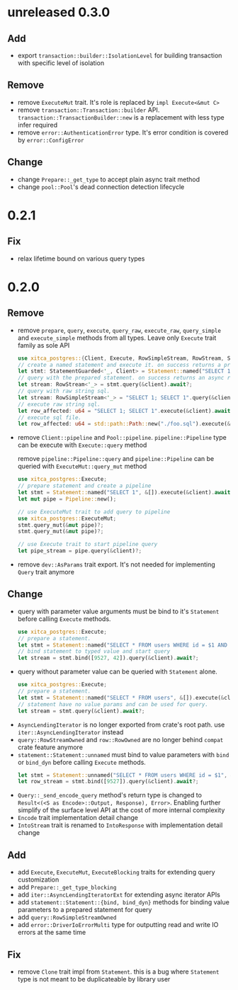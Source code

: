 # unreleased 0.3.0
## Add
- export `transaction::builder::IsolationLevel` for building transaction with specific level of isolation

## Remove 
- remove `ExecuteMut` trait. It's role is replaced by `impl Execute<&mut C>`
- remove `transaction::Transaction::builder` API. `transaction::TransactionBuilder::new` is a replacement with less type infer required
- remove `error::AuthenticationError` type. It's error condition is covered by `error::ConfigError`

## Change
- change `Prepare::_get_type` to accept plain async trait method 
- change `pool::Pool`'s dead connection detection lifecycle

# 0.2.1
## Fix
- relax lifetime bound on various query types 

# 0.2.0
## Remove
- remove `prepare`, `query`, `execute`, `query_raw`, `execute_raw`, `query_simple` and `execute_simple` methods from all types. Leave only `Execute` trait family as sole API  
    ```rust
    use xitca_postgres::{Client, Execute, RowSimpleStream, RowStream, Statement};
    // create a named statement and execute it. on success returns a prepared statement
    let stmt: StatementGuarded<'_, Client> = Statement::named("SELECT 1").execute(&client).await?;
    // query with the prepared statement. on success returns an async row stream.
    let stream: RowStream<'_> = stmt.query(&client).await?;
    // query with raw string sql.
    let stream: RowSimpleStream<'_> = "SELECT 1; SELECT 1".query(&client).await?;
    // execute raw string sql.
    let row_affected: u64 = "SELECT 1; SELECT 1".execute(&client).await?;
    // execute sql file.
    let row_affected: u64 = std::path::Path::new("./foo.sql").execute(&client).await?;
    ```
- remove `Client::pipeline` and `Pool::pipeline`. `pipeline::Pipeline` type can be execute with `Execute::query` method
    
  remove `pipeline::Pipeline::query` and `pipeline::Pipeline` can be queried with `ExecuteMut::query_mut` method
    ```rust
    use xitca_postgres::Execute;
    // prepare statement and create a pipeline
    let stmt = Statement::named("SELECT 1", &[]).execute(&client).await?;
    let mut pipe = Pipeline::new();
    
    // use ExecuteMut trait to add query to pipeline
    use xitca_postgres::ExecuteMut;
    stmt.query_mut(&mut pipe)?;
    stmt.query_mut(&mut pipe)?;

    // use Execute trait to start pipeline query
    let pipe_stream = pipe.query(&client)?;
    ```
- remove `dev::AsParams` trait export. It's not needed for implementing `Query` trait anymore    

## Change
- query with parameter value arguments must be bind to it's `Statement` before calling `Execute` methods.
    ```rust
    use xitca_postgres::Execute;
    // prepare a statement.
    let stmt = Statement::named("SELECT * FROM users WHERE id = $1 AND age = $2", &[Type::INT4, Type::INT4]).execute(&client).await?;
    // bind statement to typed value and start query
    let stream = stmt.bind([9527, 42]).query(&client).await?;
    ```
- query without parameter value can be queried with `Statement` alone.
    ```rust
    use xitca_postgres::Execute;
    // prepare a statement.
    let stmt = Statement::named("SELECT * FROM users", &[]).execute(&client).await?;
    // statement have no value params and can be used for query.
    let stream = stmt.query(&client).await?;
    ```
- `AsyncLendingIterator` is no longer exported from crate's root path. use `iter::AsyncLendingIterator` instead
- `query::RowStreamOwned` and `row::RowOwned` are no longer behind `compat` crate feature anymore
- `statement::Statement::unnamed` must bind to value parameters with `bind` or `bind_dyn` before calling `Execute` methods.
    ```rust
    let stmt = Statement::unnamed("SELECT * FROM users WHERE id = $1", &[Type::INT4]);
    let row_stream = stmt.bind([9527]).query(&client).await?;
    ```
- `Query::_send_encode_query` method's return type is changed to `Result<(<S as Encode>::Output, Response), Error>`. Enabling further simplify of the surface level API at the cost of more internal complexity
- `Encode` trait implementation detail change
- `IntoStream` trait is renamed to `IntoResponse` with implementation detail change

## Add
- add `Execute`, `ExecuteMut`, `ExecuteBlocking` traits for extending query customization
- add `Prepare::_get_type_blocking`
- add `iter::AsyncLendingIteratorExt` for extending async iterator APIs
- add `statement::Statement::{bind, bind_dyn}` methods for binding value parameters to a prepared statement for query
- add `query::RowSimpleStreamOwned`
- add `error::DriverIoErrorMulti` type for outputting read and write IO errors at the same time

## Fix
- remove `Clone` trait impl from `Statement`. this is a bug where `Statement` type is not meant to be duplicateable by library user
